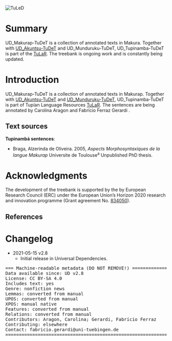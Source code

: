![TuLeD](not-to-release/mapNimu2.png)
# Summary

UD_Makurap-TuDeT is a collection of annotated texts in Makura. Together with [UD_Akuntsu-TuDeT](https://github.com/UniversalDependencies/UD_Akuntsu-TuDeT) and UD_Munduruku-TuDeT, UD_Tupinamba-TuDeT is part of the [TuLaR](https://tular.org). The treebank is ongoing work and is constantly being updated.




# Introduction

UD_Makurap-TuDeT is a collection of annotated texts in Makurap. Together with [UD_Akuntsu-TuDeT](https://github.com/UniversalDependencies/UD_Akuntsu-TuDeT) and [UD_Munduruku-TuDeT](https://github.com/UniversalDependencies/UD_Munduruku-TuDeT), UD_Tupinamba-TuDeT is part of Tupían Language Resources [TuLaR](https://tular.org).  The sentences are being annotated by Carolina Aragon and Fabrício Ferraz Gerardi .

## Text sources

**Tupinambá sentences**:<br/>
* Braga, Alzerinda de Oliveira. 2005, *Aspects Morphosyntaxiques de la langue Makurap* Universite de Toulouse<sup>a</sup> Unpublished PhD thesis.


# Acknowledgments

The development of the treebank is supported by the by European Research Council (ERC) under the European Union’s Horizon 2020 research and innovation programme (Grant agreement No. [834050](https://uni-tuebingen.de/fakultaeten/philosophische-fakultaet/fachbereiche/neuphilologie/seminar-fuer-sprachwissenschaft/arbeitsbereiche/allg-sprachwissenschaft/projekte/crosslingference/)).

## References


# Changelog

* 2021-05-15 v2.8
  * Initial release in Universal Dependencies.


<pre>
=== Machine-readable metadata (DO NOT REMOVE!) ================================
Data available since: UD v2.8
License: CC BY-SA 4.0
Includes text: yes
Genre: nonfiction news
Lemmas: converted from manual
UPOS: converted from manual
XPOS: manual native
Features: converted from manual
Relations: converted from manual
Contributors: Aragon, Carolina; Gerardi, Fabrício Ferraz
Contributing: elsewhere
Contact: fabricio.gerardi@uni-tuebingen.de
===============================================================================
</pre>
